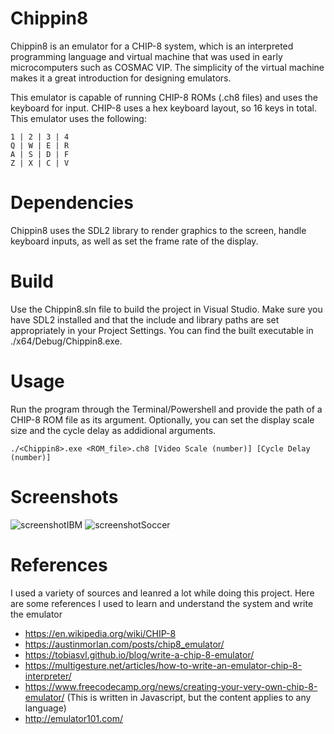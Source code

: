 # Chippin8

Chippin8 is an emulator for a CHIP-8 system, which is an interpreted programming language and virtual machine that was used in early microcomputers such as COSMAC VIP. The simplicity of the virtual machine makes it a great introduction for designing emulators. 

This emulator is capable of running CHIP-8 ROMs (.ch8 files) and uses the keyboard for input. CHIP-8 uses a hex keyboard layout, so 16 keys in total. This emulator uses the following:
```
1 | 2 | 3 | 4
Q | W | E | R
A | S | D | F
Z | X | C | V
```

# Dependencies

Chippin8 uses the SDL2 library to render graphics to the screen, handle keyboard inputs, as well as set the frame rate of the display. 

# Build

Use the Chippin8.sln file to build the project in Visual Studio. Make sure you have SDL2 installed and that the include and library paths are set appropriately in your Project Settings. You can find the built executable in ./x64/Debug/Chippin8.exe.

# Usage

Run the program through the Terminal/Powershell and provide the path of a CHIP-8 ROM file as its argument. Optionally, you can set the display scale size and the cycle delay as addidional arguments.
```
./<Chippin8>.exe <ROM_file>.ch8 [Video Scale (number)] [Cycle Delay (number)]
```
# Screenshots
![screenshotIBM](https://user-images.githubusercontent.com/49334026/220876075-e9735ca0-f091-4bb0-99e1-3cd08d86bb45.png)
![screenshotSoccer](https://user-images.githubusercontent.com/49334026/220876088-5b0be5c8-c3e2-46a6-8058-012084dd78da.png)


# References

I used a variety of sources and leanred a lot while doing this project. Here are some references I used to learn and understand the system and write the emulator
- https://en.wikipedia.org/wiki/CHIP-8
- https://austinmorlan.com/posts/chip8_emulator/
- https://tobiasvl.github.io/blog/write-a-chip-8-emulator/
- https://multigesture.net/articles/how-to-write-an-emulator-chip-8-interpreter/
- https://www.freecodecamp.org/news/creating-your-very-own-chip-8-emulator/ (This is written in Javascript, but the content applies to any language)
- http://emulator101.com/
